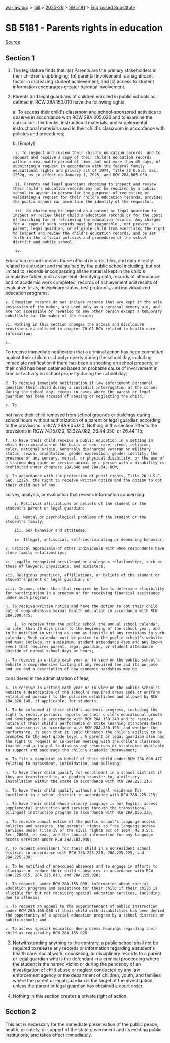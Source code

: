 [wa-law.org](/) > [bill](/bill/) > [2025-26](/bill/2025-26/) > [SB 5181](/bill/2025-26/sb/5181/) > [Engrossed Substitute](/bill/2025-26/sb/5181/S.E/)

# SB 5181 - Parents rights in education

[Source](http://lawfilesext.leg.wa.gov/biennium/2025-26/Pdf/Bills/Senate%20Bills/5181-S.E.pdf)

## Section 1
1. The legislature finds that: (a) Parents are the primary stakeholders in their children's upbringing; (b) parental involvement is a significant factor in increasing student achievement; and (c) access to student information encourages greater parental involvement.

2. Parents and legal guardians of children enrolled in public schools as defined in RCW 28A.150.010 have the following rights:

    a. To access their child's classroom and school-sponsored activities to observe in accordance with RCW 28A.605.020 and to examine the curriculum, textbooks, instructional materials, and supplemental instructional materials used in their child's classroom in accordance with policies and procedures;

    b. [Empty]

        i. To inspect and review their child's education records  and to request and receive a copy of their child's education records within a reasonable period of time, but not more than 45 days, of submitting a request in accordance with the federal family educational rights and privacy act of 1974, Title 20 U.S.C. Sec. 1232g, as in effect on January 1, 2025, and RCW 28A.605.030.

        ii. Parents and legal guardians choosing to inspect and review their child's education records may not be required by a public school to appear in person for the purposes of requesting or validating a request for their child's education records, provided the public school can ascertain the identity of the requestor.

        iii. No charge may be imposed on a parent or legal guardian to inspect or review their child's education records or for the costs of searching for or retrieving the education records. Any charges for a  copy of such records must be reasonable , not prevent a parent, legal guardian, or eligible child from exercising the right to inspect and review the child's education records, and be set forth in the official policies and procedures of the school district and public school.

        iv.

Education records means those official records, files, and data directly related to a student and maintained by the public school including, but not limited to, records encompassing all the material kept in the child's cumulative folder, such as general identifying data, records of attendance and of academic work completed, records of achievement and results of evaluative tests, disciplinary status, test protocols, and individualized education programs;

    v. Education records do not include records that are kept in the sole possession of the maker, are used only as a personal memory aid, and are not accessible or revealed to any other person except a temporary substitute for the maker of the record;

    vi. Nothing in this section changes the access and disclosure provisions established in chapter 70.02 RCW related to health care information;

    c.

To receive immediate notification that a criminal action has been committed against their child on school property during the school day, including immediate notification if there has been a shooting on school property, or their child has been detained based on probable cause of involvement in criminal activity on school property during the school day;

    d. To receive immediate notification if law enforcement personnel question their child during a custodial interrogation at the school during the school day, except in cases where the parent or legal guardian has been accused of abusing or neglecting the child;

    e. To

not have their child removed from school grounds or buildings during school hours without authorization of a parent or legal guardian according to the provisions in RCW 28A.605.010. Nothing in this section affects the provisions in RCW 74.15.020, 13.32A.082, 26.44.050, or 26.44.115;

    f. To have their child receive a public education in a setting in which discrimination on the basis of sex, race, creed, religion, color, national origin, honorably discharged veteran or military status, sexual orientation, gender expression, gender identity, the presence of any sensory, mental, or physical disability, or the use of a trained dog guide or service animal by a person with a disability is prohibited under chapters 28A.640 and 28A.642 RCW;

    g. In accordance with the protection of pupil rights, Title 20 U.S.C. Sec. 1232h, the right to receive written notice and the option to opt their child out of any

survey, analysis, or evaluation that reveals information concerning:

        i. Political affiliations or beliefs of the student or the student's parent or legal guardian;

        ii. Mental or psychological problems of the student or the student's family;

        iii. Sex behavior and attitudes;

        iv. Illegal, antisocial, self-incriminating or demeaning behavior;

    v. Critical appraisals of other individuals with whom respondents have close family relationships;

    vi. Legally recognized privileged or analogous relationships, such as those of lawyers, physicians, and ministers;

    vii. Religious practices, affiliations, or beliefs of the student or student's parent or legal guardian; or

    viii. Income, other than that required by law to determine eligibility for participation in a program or for receiving financial assistance under such program;

    h. To receive written notice and have the option to opt their child out of comprehensive sexual health education in accordance with RCW 28A.300.475;

        i. To receive from the public school the annual school calendar, no later than 30 days prior to the beginning of the school year, and to be notified in writing as soon as feasible of any revisions to such calendar. Such calendar must be posted to the public school's website and must include, at a minimum, student attendance days and any known event that requires parent, legal guardian, or student attendance outside of normal school days or hours;

    j. To receive in writing each year or to view on the public school's website a comprehensive listing of any required fee and its purpose and use and a description of how economic hardships may be

considered in the administration of fees;

    k. To receive in writing each year or to view on the public school's website a description of the school's required dress code or uniform established pursuant to the policies established and allowed by RCW 28A.320.140, if applicable, for students;

    l. To be informed if their child's academic progress, including the right to receive periodic reports on their child's educational growth and development in accordance with RCW 28A.150.240 and to receive notice of their child's performance on state learning standards tests and assessments in accordance with RCW 28A.230.195, and whether the performance, is such that it could threaten the child's ability to be promoted to the next grade level . A parent or legal guardian also has the right to request an in-person meeting with the child's classroom teacher and principal to discuss any resources or strategies available to support and encourage the child's academic improvement;

    m. To file a complaint on behalf of their child under RCW 28A.600.477 relating to harassment, intimidation, and bullying;

    n. To have their child qualify for enrollment in a school district if they are transferred to, or pending transfer to, a military installation within the state in accordance with RCW 28A.225.216;

    o. To have their child qualify without a legal residence for enrollment in a school district in accordance with RCW 28A.225.215;

    p. To have their child whose primary language is not English access supplemental instruction and services through the transitional bilingual instruction program in accordance with RCW 28A.150.220;

    q. To receive annual notice of the public school's language access policies and services, the parents' rights to free language access services under Title IV of the civil rights act of 1964, 42 U.S.C. Sec. 2000d, et seq., and the contact information for any language access services under RCW 28A.183.040;

    r. To request enrollment for their child in a nonresident school district in accordance with RCW 28A.225.220, 28A.225.225, and 28A.225.230;

    s. To be notified of unexcused absences and to engage in efforts to eliminate or reduce their child's absences in accordance with RCW 28A.225.015, 28A.225.018, and 28A.225.020;

    t. To request, under RCW 28A.155.090, information about special education programs and assistance for their child if their child is eligible for but not receiving special education services, including due to illness;

    u. To request an appeal to the superintendent of public instruction under RCW 28A.155.080 if their child with disabilities has been denied the opportunity of a special education program by a school district or public school; and

    v. To access special education due process hearings regarding their child as required by RCW 28A.155.020.

3. Notwithstanding anything to the contrary, a public school shall not be required to release any records or information regarding a student's health care, social work, counseling, or disciplinary records to a parent or legal guardian who is the defendant in a criminal proceeding where the student is the named victim or during the pendency of an investigation of child abuse or neglect conducted by any law enforcement agency or the department of children, youth, and families where the parent or legal guardian is the target of the investigation, unless the parent or legal guardian has obtained a court order.

4. Nothing in this section creates a private right of action.

## Section 2
This act is necessary for the immediate preservation of the public peace, health, or safety, or support of the state government and its existing public institutions, and takes effect immediately.

